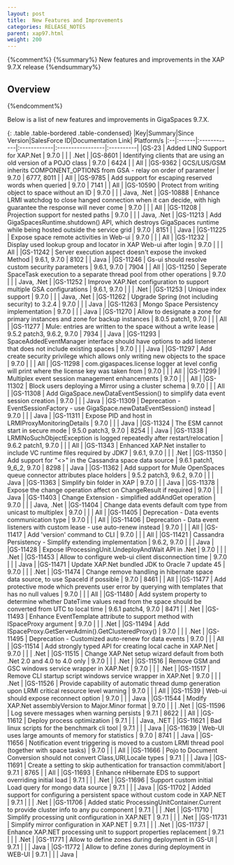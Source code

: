 ```yaml
---
layout: post
title:  New Features and Improvements
categories: RELEASE_NOTES
parent: xap97.html
weight: 200
---
```


{%comment%}
{%summary%} New features and improvements in the XAP 9.7.X release {%endsummary%}

## Overview
{%endcomment%}

Below is a list of new features and improvements in GigaSpaces 9.7.X.


{: .table .table-bordered .table-condensed}
|Key|Summary|Since Version|SalesForce ID|Documentation Link| Platform/s
|:--|:------|:------------|:------------|:-----------------|:----------|
|GS-23    | Added LINQ Support for XAP.Net | 9.7.0 | | | .Net |
|GS-8601  | Identifying clients that are using an old version of a POJO class | 9.7.0 | 6424 | | All |
|GS-9362  | GCS/LUS/GSM inherits COMPONENT_OPTIONS from GSA - relay on order of parameter | 9.7.0 | 6777, 8011 | | All |
|GS-9785  | Add support for escaping reserved words when queried | 9.7.0 | 7141 | | All |
|<nobr>GS-10590</nobr> | Protect from writing object to space without an ID | 9.7.0 | | | Java, .Net |
|GS-10888 | Enhance LRMI watchdog to close hanged connection when it can decide, with high guarantee the response will never come | 9.7.0 | | | All |
|GS-11208 | Projection support for nested paths | 9.7.0 | | | Java, .Net |
|GS-11213 | Add GigaSpacesRuntime.shutdown() API, which destroys GigaSpaces runtime while being hosted outside the service grid | 9.7.0 | 8151 | | Java |
|GS-11225 | Expose space remote activities in Web-ui | 9.7.0 | | | All |
|GS-11232 | Display used lookup group and locator in XAP Web-ui after login | 9.7.0 | | | All |
|GS-11242 | Server execution aspect doesn't expose the invoked Method | 9.6.1, 9.7.0 | 8102 | | Java |
|GS-11246 | Gs-ui should resolve custom security parameters | 9.6.1, 9.7.0 | 7904 | | All |
|GS-11250 | Seperate SpaceTask execution to a separate thread pool from other operations | 9.7.0 | | | Java, .Net |
|GS-11252 | Improve XAP.Net configuration to support multiple GSA configurations | 9.6.1, 9.7.0 | | | .Net |
|GS-11253 | Unique index support | 9.7.0 | | | Java, .Net |
|GS-11262 | Upgrade Spring (not including security) to 3.2.4 | 9.7.0 | | | Java |
|GS-11263 | Mongo Space Persistency implementation | 9.7.0 | | | Java |
|GS-11270 | Allow to designate a zone for primary instances and zone for backup instances | 8.0.5 patch1, 9.7.0 | | | All |
|GS-11277 | Mule: entries are written to the space without a write lease | 9.5.2 patch3, 9.6.2, 9.7.0 | 7934 | | Java |
|GS-11293 | SpaceAddedEventManager interface should have options to add listener that does not include existing spaces | 9.7.0 | | | Java |
|GS-11297 | Add create security privilege which allows only writing new objects to the space | 9.7.0 | | | All |
|GS-11298 | com.gigaspaces.license logger at level config will print where the license key was taken from | 9.7.0 | | | All |
|GS-11299 | Multiplex event session management enhancements | 9.7.0 | | | All |
|GS-11302 | Block users deploying a Mirror using a cluster schema | 9.7.0 | | | All |
|GS-11308 | Add GigaSpace.newDataEventSession() to simplify data event session creation | 9.7.0 | | | Java |
|GS-11309 | Deprecation - EventSessionFactory - use GigaSpace.newDataEventSession() instead | 9.7.0 | | | Java |
|GS-11311 | Expose PID and host in LRMIProxyMonitoringDetails | 9.7.0 | | | Java |
|GS-11324 | The ESM cannot start in secure mode | 9.5.0 patch3, 9.7.0 | 8254 | | Java |
|GS-11338 | LRMINoSuchObjectException is logged repeatedly after restart/relocation | 9.6.2 patch1, 9.7.0 | | | All |
|GS-11343 | Enhanced XAP.Net installer to include VC runtime files required by JDK7 | 9.6.1, 9.7.0 | | | .Net |
|GS-11350 | Add support for "<>" in the Cassandra space data source | 9.6.1 patch1, 9_6_2, 9.7.0 | 8298 | | Java |
|GS-11362 | Add support for Mule OpenSpaces queue connector attributes place holders | 9.5.2 patch3, 9.6.2, 9.7.0 | | | Java |
|GS-11363 | Simplify bin folder in XAP | 9.7.0 | | | Java |
|GS-11378 | Expose the change operation affect on ChangeResult if required | 9.7.0 | | | Java |
|GS-11403 | Change Extension - simplified addAndGet operation | 9.7.0 | | | Java, .Net |
|GS-11404 | Change data events default com type from unicast to multiplex | 9.7.0 | | | All |
|GS-11405 | Deprecation - Data events communication type | 9.7.0 | | | All |
|GS-11406 | Deprecation - Data event listeners with custom lease - use auto-renew instead | 9.7.0 | | | All |
|GS-11417 | Add 'version' command to CLI | 9.7.0 | | | All |
|GS-11421 | Cassandra Persistency - Simplify extending implementation | 9.6.2, 9.7.0 | | | Java |
|GS-11428 | Expose IProcessingUnit.UndeployAndWait API in .Net | 9.7.0 | | | .Net |
|GS-11453 | Allow to configure web-ui client disconnection time | 9.7.0 | | | Java |
|GS-11471 | Update XAP.Net bundled JDK to Oracle 7 update 45 | 9.7.0 | | | .Net |
|GS-11474 | Change remove handling in hibernate space data source, to use SpaceId if possible | 9.7.0 | 8461 | | All |
|GS-11477 | Add protective mode which prevents user error by querying with templates that has no null values | 9.7.0 | | | All |
|GS-11480 | Add system property to determine whether DateTime values read from the space should be converted from UTC to local time | 9.6.1 patch4, 9.7.0 | 8471 | | .Net |
|GS-11493 | Enhance EventTemplate attribute to support method with ISpaceProxy argument | 9.7.0 | | | .Net |
|GS-11494 | Add ISpaceProxy.GetServerAdmin().GetClusteredProxy() | 9.7.0 | | | .Net |
|GS-11495 | Deprecation - Customized auto-renew for data events | 9.7.0 | | | All |
|GS-11514 | Add strongly typed API for creating local cache in XAP.Net | 9.7.0 | | | .Net |
|GS-11515 | Change XAP.Net setup wizard default from both .Net 2.0 and 4.0 to 4.0 only | 9.7.0 | | | .Net |
|GS-11516 | Remove GSM and GSC windows service wrapper in XAP.Net | 9.7.0 | | | .Net |
|GS-11517 | Remove CLI startup script windows service wrapper in XAP.Net | 9.7.0 | | | .Net |
|GS-11526 | Provide capability of automatic thread dump generation upon LRMI critical resource level warning | 9.7.0 | | | All |
|GS-11539 | Web-ui should expose reconnect option | 9.7.0 | | | Java |
|GS-11544 | Modify XAP.Net assemblyVersion to Major.Minor format | 9.7.0 | | | .Net |
|GS-11596 | Log severe messages when warning persists | 9.7.1 | 8622 | | All |
|GS-11612 | Deploy process optimization | 9.7.1 | | | Java, .NET |
|GS-11621 | Bad linux scripts for the benchmark cli tool | 9.7.1 | | | Java |
|GS-11639 | Web-UI uses large amounts of memory for statistics | 9.7.0 | 8741 | | Java |
|GS-11656 | Notification event triggering is moved to a custom LRMI thread pool (together with space tasks) | 9.7.0 | | | All |
|GS-11666 | Pojo to Document Conversion should not convert Class,URI,Locale types | 9.7.1 | | | Java |
|GS-11691 | Create a setting to skip authentication for transaction commit/abort | 9.7.1 | 8765 | | All |
|GS-11693 | Enhance nHibernate EDS to support overriding initial load | 9.7.1 | | | .Net |
|GS-11696 | Support custom initial Load query for mongo data source | 9.7.1 | | | Java |
|GS-11702 | Added support for configuring a persistent space without custom code in XAP.NET | 9.7.1 | | | .Net |
|GS-11706 | Added static ProcessingUnitContainer.Current to provide cluster info to any pu component | 9.7.1 | | | .Net |
|GS-11710 | Simplify processing unit configuration in XAP.NET | 9.7.1 | | | .Net |
|GS-11731 | Simplify mirror configuration in XAP.NET | 9.7.1 | | | .Net |
|GS-11737 | Enhance XAP.NET processing unit to support properties replacement | 9.7.1 | | | .Net |
|GS-11771 | Allow to define zones during deployment in GS-UI | 9.7.1 | | | Java |
|GS-11772 | Allow to define zones during deployment in WEB-UI | 9.7.1 | | | Java |
